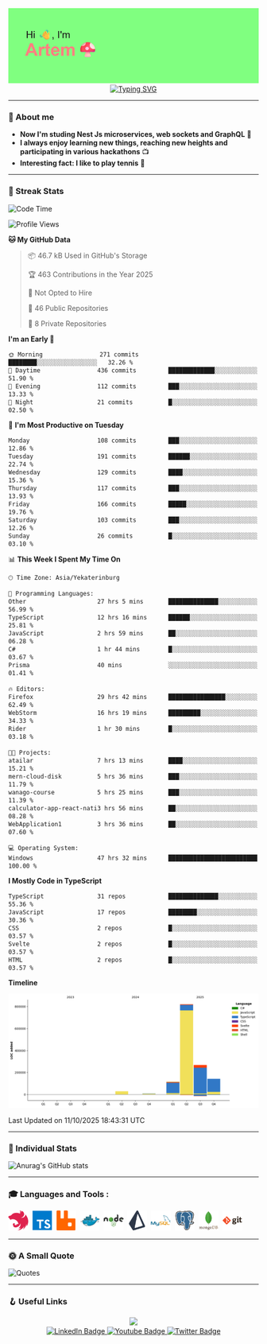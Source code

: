 <div id="header" align="center">
  <img src="https://github.com/CurlyBattery/CurlyBattery/blob/master/header.png?raw=true" alt="альтернативный текст">
  <a href="https://git.io/typing-svg"><img src="https://readme-typing-svg.demolab.com?font=Fira+Code&pause=1000&color=2BF777&width=435&lines=I've+been+doing+backend+programming+;on+Nest+JS+for+17+months+now" alt="Typing SVG" /></a>
</div>

---

### :otter: About me 
- __Now I'm studing Nest Js microservices, web sockets and GraphQL__ 🧩
- __I always enjoy learning new things, reaching new heights and participating in various hackathons__ 📺
- __Interesting fact: I like to play tennis__ 🏓

---

### :monorail: Streak Stats 

<!--START_SECTION:waka-->
![Code Time](http://img.shields.io/badge/Code%20Time-1%2C623%20hrs%2048%20mins-blue)

![Profile Views](http://img.shields.io/badge/Profile%20Views-0-blue)

**🐱 My GitHub Data** 

> 📦 46.7 kB Used in GitHub's Storage 
 > 
> 🏆 463 Contributions in the Year 2025
 > 
> 🚫 Not Opted to Hire
 > 
> 📜 46 Public Repositories 
 > 
> 🔑 8 Private Repositories 
 > 
**I'm an Early 🐤** 

```text
🌞 Morning                271 commits         ████████░░░░░░░░░░░░░░░░░   32.26 % 
🌆 Daytime                436 commits         █████████████░░░░░░░░░░░░   51.90 % 
🌃 Evening                112 commits         ███░░░░░░░░░░░░░░░░░░░░░░   13.33 % 
🌙 Night                  21 commits          █░░░░░░░░░░░░░░░░░░░░░░░░   02.50 % 
```
📅 **I'm Most Productive on Tuesday** 

```text
Monday                   108 commits         ███░░░░░░░░░░░░░░░░░░░░░░   12.86 % 
Tuesday                  191 commits         ██████░░░░░░░░░░░░░░░░░░░   22.74 % 
Wednesday                129 commits         ████░░░░░░░░░░░░░░░░░░░░░   15.36 % 
Thursday                 117 commits         ███░░░░░░░░░░░░░░░░░░░░░░   13.93 % 
Friday                   166 commits         █████░░░░░░░░░░░░░░░░░░░░   19.76 % 
Saturday                 103 commits         ███░░░░░░░░░░░░░░░░░░░░░░   12.26 % 
Sunday                   26 commits          █░░░░░░░░░░░░░░░░░░░░░░░░   03.10 % 
```


📊 **This Week I Spent My Time On** 

```text
🕑︎ Time Zone: Asia/Yekaterinburg

💬 Programming Languages: 
Other                    27 hrs 5 mins       ██████████████░░░░░░░░░░░   56.99 % 
TypeScript               12 hrs 16 mins      ██████░░░░░░░░░░░░░░░░░░░   25.81 % 
JavaScript               2 hrs 59 mins       ██░░░░░░░░░░░░░░░░░░░░░░░   06.28 % 
C#                       1 hr 44 mins        █░░░░░░░░░░░░░░░░░░░░░░░░   03.67 % 
Prisma                   40 mins             ░░░░░░░░░░░░░░░░░░░░░░░░░   01.41 % 

🔥 Editors: 
Firefox                  29 hrs 42 mins      ████████████████░░░░░░░░░   62.49 % 
WebStorm                 16 hrs 19 mins      █████████░░░░░░░░░░░░░░░░   34.33 % 
Rider                    1 hr 30 mins        █░░░░░░░░░░░░░░░░░░░░░░░░   03.18 % 

🐱‍💻 Projects: 
atailar                  7 hrs 13 mins       ████░░░░░░░░░░░░░░░░░░░░░   15.21 % 
mern-cloud-disk          5 hrs 36 mins       ███░░░░░░░░░░░░░░░░░░░░░░   11.79 % 
wanago-course            5 hrs 25 mins       ███░░░░░░░░░░░░░░░░░░░░░░   11.39 % 
calculator-app-react-nati3 hrs 56 mins       ██░░░░░░░░░░░░░░░░░░░░░░░   08.28 % 
WebApplication1          3 hrs 36 mins       ██░░░░░░░░░░░░░░░░░░░░░░░   07.60 % 

💻 Operating System: 
Windows                  47 hrs 32 mins      █████████████████████████   100.00 % 
```

**I Mostly Code in TypeScript** 

```text
TypeScript               31 repos            ██████████████░░░░░░░░░░░   55.36 % 
JavaScript               17 repos            ████████░░░░░░░░░░░░░░░░░   30.36 % 
CSS                      2 repos             █░░░░░░░░░░░░░░░░░░░░░░░░   03.57 % 
Svelte                   2 repos             █░░░░░░░░░░░░░░░░░░░░░░░░   03.57 % 
HTML                     2 repos             █░░░░░░░░░░░░░░░░░░░░░░░░   03.57 % 
```



**Timeline**

![Lines of Code chart](https://raw.githubusercontent.com/CurlyBattery/CurlyBattery/master/assets/bar_graph.png)


 Last Updated on 11/10/2025 18:43:31 UTC
<!--END_SECTION:waka-->

---

### :slot_machine: Individual Stats 
![Anurag's GitHub stats](https://github-readme-stats.vercel.app/api?username=CurlyBattery&hide=contribs,prs&theme=dracula)

---

### :mortar_board: Languages and Tools :
<div>
  <img src="https://github.com/devicons/devicon/blob/master/icons/nestjs/nestjs-original.svg" title="Nest" alt="Nest" width="40" height="40"/>&nbsp;
  <img src="https://github.com/devicons/devicon/blob/master/icons/typescript/typescript-plain.svg" title="TypeScript" alt="TypeScript" width="40" height="40"/>&nbsp;
  <img src="https://github.com/devicons/devicon/blob/master/icons/rabbitmq/rabbitmq-original.svg" title="Rabbit" alt="RabbitMQ" width="40" height="40"/>&nbsp;
  <img src="https://github.com/devicons/devicon/blob/master/icons/docker/docker-original.svg" title="Docker" alt="Docker" width="40" height="40"/>&nbsp;
  <img src="https://github.com/devicons/devicon/blob/master/icons/nodejs/nodejs-original-wordmark.svg" title="NodeJS" alt="NodeJS" width="40" height="40"/>&nbsp;
  <img src="https://github.com/devicons/devicon/blob/master/icons/prisma/prisma-original.svg" title="Prisma"  alt="Prisma" width="40" height="40"/>&nbsp;
  <img src="https://github.com/devicons/devicon/blob/master/icons/mysql/mysql-original-wordmark.svg" title="MySQL"  alt="MySQL" width="40" height="40"/>&nbsp;
  <img src="https://github.com/devicons/devicon/blob/master/icons/postgresql/postgresql-original.svg" title="PostgreSQL"  alt="PostgreSQL" width="40" height="40"/>&nbsp;
  <img src="https://github.com/devicons/devicon/blob/master/icons/mongodb/mongodb-original-wordmark.svg" title="MongoDB" alt="MongoDB" width="40" height="40"/>&nbsp;
  <img src="https://github.com/devicons/devicon/blob/master/icons/git/git-original-wordmark.svg" title="Git" **alt="Git" width="40" height="40"/>
</div>

---

### :sun_with_face: A Small Quote
![Quotes](https://quotes-github-readme.vercel.app/api?type=horizontal&theme=dark)

---

### :hook: Useful Links 
<div align="center">
  <img src="https://media2.giphy.com/media/v1.Y2lkPTc5MGI3NjExdG1qb3M0MHpyZmczeDJoZzR4Z2lvcXBydDhpejNpb3Zoc2NoM2lnaCZlcD12MV9pbnRlcm5hbF9naWZfYnlfaWQmY3Q9Zw/FXynzLoP14IHsnfGmO/giphy.gif" height="300">
  
  <div id="badges">
  <a href="your-linkedin-URL">
    <img src="https://img.shields.io/badge/LinkedIn-blue?style=for-the-badge&logo=linkedin&logoColor=white" alt="LinkedIn Badge"/>
  </a>
  <a href="your-youtube-URL">
    <img src="https://img.shields.io/badge/YouTube-red?style=for-the-badge&logo=youtube&logoColor=white" alt="Youtube Badge"/>
  </a>
  <a href="your-twitter-URL">
    <img src="https://img.shields.io/badge/Twitter-blue?style=for-the-badge&logo=twitter&logoColor=white" alt="Twitter Badge"/>
  </a>
